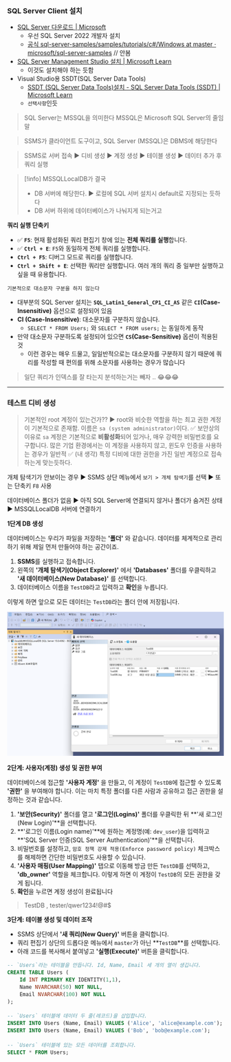 ### SQL Server Client 설치 
- [SQL Server 다운로드 | Microsoft](https://www.microsoft.com/ko-kr/sql-server/sql-server-downloads?msockid=3524f9483223634a38d5ef123336626b)
	- 우선 SQL Server 2022 개발자 설치
	- [공식 sql-server-samples/samples/tutorials/c#/Windows at master · microsoft/sql-server-samples](https://github.com/microsoft/sql-server-samples/tree/master/samples/tutorials/c%23/Windows) // 안봄
- [SQL Server Management Studio 설치 | Microsoft Learn](https://learn.microsoft.com/ko-kr/ssms/install/install?redirectedfrom=MSDN)
	- 이것도 설치해야 하는 듯함
- Visual Studio용 SSDT(SQL Server Data Tools) 
	- [SSDT (SQL Server Data Tools)설치 - SQL Server Data Tools (SSDT) | Microsoft Learn](https://learn.microsoft.com/ko-kr/sql/ssdt/download-sql-server-data-tools-ssdt?view=sql-server-ver17&tabs=vs2022)
	- `선택사항`인듯


> SQL Server는 MSSQL을 의미한다 
> MSSQL은 Microsoft SQL Server의 줄임말

> SSMS가 클라이언트 도구이고, SQL Server (MSSQL)은 DBMS에 해당한다

> SSMS로 서버 접속 ▶️ 디비 생성 ▶️ 계정 생성 ▶️ 테이블 생성 ▶️ 데이터 추가 후 쿼리 실행

> [!info] MSSQLLocalDB가 결국
> - DB 서버에 해당한다. ▶️ 로컬에 SQL 서버 설치시 default로 지정되는 듯하다
> - DB 서버 하위에 데이터베이스가 나눠지게 되는거고

**쿼리 실행 단축키**
- ✅ **`F5`**: 현재 활성화된 쿼리 편집기 창에 있는 **전체 쿼리를 실행**합니다.
- ✅ **`Ctrl + E`**: `F5`와 동일하게 전체 쿼리를 실행합니다.
- **`Ctrl + F5`**: 디버그 모드로 쿼리를 실행합니다.
- **`Ctrl + Shift + E`**: 선택한 쿼리만 실행합니다. 여러 개의 쿼리 중 일부만 실행하고 싶을 때 유용합니다.

`기본적으로 대소문자 구분을 하지 않는다`
- 대부분의 SQL Server 설치는 **`SQL_Latin1_General_CP1_CI_AS`** 같은 **`CI`(Case-Insensitive)** 옵션으로 설정되어 있음
- **CI (Case-Insensitive)**: 대소문자를 구분하지 않습니다.
	- `SELECT * FROM Users;` 와 `SELECT * FROM users;` 는 동일하게 동작
- 만약 대소문자 구분하도록 설정되어 있으면 **`CS`(Case-Sensitive)** 옵션이 적용된 것
	- 이런 경우는 매우 드물고, 일일반적으로는 대소문자를 구분하지 않기 때문에 쿼리를 작성할 때 편의를 위해 소문자를 사용하는 경우가 많습니다

> 일단 쿼리가 인덱스를 잘 타는지 분석하는거는 빼자 .. 😂😂😂

---

### 테스트 디비 생성 

> 기본적인 root 계정이 있는건가?? 
> ▶️ root와 비슷한 역할을 하는 최고 권한 계정이 기본적으로 존재함. 이름은 `sa (system administrator)`이다.
> ✅ 보안상의 이유로 `sa` 계정은 기본적으로 **비활성화**되어 있거나, 매우 강력한 비밀번호를 요구합니다. 많은 기업 환경에서는 이 계정을 사용하지 않고, 윈도우 인증을 사용하는 경우가 일반적
> ✅ (내 생각) 특정 디비에 대한 권한을 가진 일반 계정으로 접속하는게 맞는듯하다.


개체 탐색기가 안보이는 경우
▶️ SSMS 상단 메뉴에서 `보기 > 개체 탐색기`를 선택
▶️ 또는 단축키 `F8` 사용

데이터베이스 폴더가 없음 
▶️ 아직 SQL Server에 연결되지 않거나 폴더가 숨겨진 상태
▶️ MSSQLLocalDB 서버에 연결하기

**1단계 DB 생성**

데이터베이스는 우리가 파일을 저장하는 **'폴더'** 와 같습니다. 데이터를 체계적으로 관리하기 위해 제일 먼저 만들어야 하는 공간이죠.

1. **SSMS**를 실행하고 접속합니다.
2. 왼쪽의 **'개체 탐색기(Object Explorer)'** 에서 **'Databases'** 폴더를 우클릭하고 **'새 데이터베이스(New Database)'** 를 선택합니다.
3. 데이터베이스 이름을 `TestDB`라고 입력하고 **확인**을 누릅니다.
    
이렇게 하면 앞으로 모든 데이터는 `TestDB`라는 폴더 안에 저장됩니다.

<img src="1-mssql디비생성.png">

**2단계: 사용자(계정) 생성 및 권한 부여**

데이터베이스에 접근할 **'사용자 계정'** 을 만들고, 이 계정이 `TestDB`에 접근할 수 있도록 **'권한'** 을 부여해야 합니다. 이는 마치 특정 폴더를 다른 사람과 공유하고 접근 권한을 설정하는 것과 같습니다.

1. **'보안(Security)'** 폴더를 열고 **'로그인(Logins)'** 폴더를 우클릭한 뒤 **'새 로그인(New Login)'**을 선택합니다.
2. **'로그인 이름(Login name)'**에 원하는 계정명(예: `dev_user`)을 입력하고 **'SQL Server 인증(SQL Server Authentication)'**을 선택합니다.
3. 비밀번호를 설정하고, `암호 정책 강제 적용(Enforce password policy)` 체크박스를 해제하면 간단한 비밀번호도 사용할 수 있습니다.
4. **'사용자 매핑(User Mapping)'** 탭으로 이동해 방금 만든 `TestDB`를 선택하고, **'db_owner'** 역할을 체크합니다. 이렇게 하면 이 계정이 `TestDB`의 모든 권한을 갖게 됩니다.
5. **확인**을 누르면 계정 생성이 완료됩니다


> TestDB , tester/qwer1234!@#$


**3단계: 테이블 생성 및 데이터 조작**
- SSMS 상단에서 **'새 쿼리(New Query)'** 버튼을 클릭합니다.
- 쿼리 편집기 상단의 드롭다운 메뉴에서 `master`가 아닌 **`TestDB`**를 선택합니다.
- 아래 코드를 복사해서 붙여넣고 **'실행(Execute)'** 버튼을 클릭합니다.

```sql
-- `Users`라는 테이블을 만듭니다. Id, Name, Email 세 개의 열이 생깁니다.
CREATE TABLE Users (
    Id INT PRIMARY KEY IDENTITY(1,1),
    Name NVARCHAR(50) NOT NULL,
    Email NVARCHAR(100) NOT NULL
);

-- `Users` 테이블에 데이터 두 줄(레코드)을 삽입합니다.
INSERT INTO Users (Name, Email) VALUES ('Alice', 'alice@example.com');
INSERT INTO Users (Name, Email) VALUES ('Bob', 'bob@example.com');

-- `Users` 테이블에 있는 모든 데이터를 조회합니다.
SELECT * FROM Users;
```